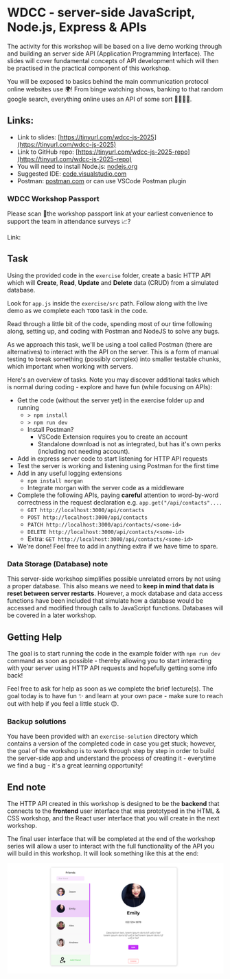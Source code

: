 # WDCC - server-side JavaScript, Node.js, Express & APIs

The activity for this workshop will be based on a live demo working through and building an server side API (Application Programming Interface). The slides will cover fundamental concepts of API development which will then be practised in the practical component of this workshop.


You will be exposed to basics behind the main communication protocol online websites use 🌍! From binge watching shows, banking to that random google search, everything online uses an API of some sort 👩‍💻👨‍💻.

## Links:

* Link to slides: [https://tinyurl.com/wdcc-js-2025](https://tinyurl.com/wdcc-js-2025)
* Link to GitHub repo: [https://tinyurl.com/wdcc-js-2025-repo](https://tinyurl.com/wdcc-js-2025-repo)
* You will need to install Node.js: [nodejs.org](http://nodejs.org/)
* Suggested IDE: [code.visualstudio.com](http://code.visualstudio.com/)
* Postman: [postman.com](http://postman.com/) or can use VSCode Postman plugin

### WDCC Workshop Passport

Please scan 🤳the workshop passport link at your earliest convenience to support the team in attendance surveys 📈?

Link: 


## Task

Using the provided code in the `exercise` folder, create a basic HTTP API which will **Create**, **Read**, **Update** and **Delete** data (CRUD) from a simulated database.

Look for `app.js` inside the `exercise/src` path. Follow along with the live demo as we complete each `TODO` task in the code.

Read through a little bit of the code, spending most of our time following along, setting up, and coding with Postman and NodeJS to solve any bugs.

As we approach this task, we'll be using a tool called Postman (there are alternatives) to interact with the API on the server. This is a form of manual testing to break something (possibly complex) into smaller testable chunks, which important when working with servers.

Here's an overview of tasks. Note you may discover additional tasks which is normal during coding - explore and have fun (while focusing on APIs):

- Get the code (without the server yet) in the exercise folder up and running
  - `> npm install`
  - `> npm run dev`
  - Install Postman?
    - VSCode Extension requires you to create an account
    - Standalone download is not as integrated, but has it's own perks (including not needing account).
- Add in express server code to start listening for HTTP API requests
- Test the server is working and listening using Postman for the first time
- Add in any useful logging extensions
  - `npm install morgan`
  - Integrate morgan with the server code as a middleware
- Complete the following APIs, paying **careful** attention to word-by-word correctness in the request declaration e.g. `app.get("/api/contacts"....`
  - `GET http://localhost:3000/api/contacts`
  - `POST http://localhost:3000/api/contacts`
  - `PATCH http://localhost:3000/api/contacts/<some-id>`
  - `DELETE http://localhost:3000/api/contacts/<some-id>`
  - Extra: `GET http://localhost:3000/api/contacts/<some-id>`
- We're done! Feel free to add in anything extra if we have time to spare.

### Data Storage (Database) note

This server-side workshop simplifies possible unrelated errors by not using a proper database. This also means we need to **keep in mind that data is reset between server restarts**. However, a mock database and data access functions have been included that simulate how a database would be accessed and modified through calls to JavaScript functions. Databases will be covered in a later workshop.

## Getting Help

The goal is to start running the code in the example folder with `npm run dev` command as soon as possible - thereby allowing you to start interacting with your server using HTTP API requests and hopefully getting some info back!

Feel free to ask for help as soon as we complete the brief lecture(s). The goal today is to have fun ✨ and learn at your own pace - make sure to reach out with help if you feel a little stuck 😊.

### Backup solutions

You have been provided with an `exercise-solution` directory which contains a version of the completed code in case you get stuck; however, the goal of the workshop is to work through step by step in order to build the server-side app and understand the process of creating it - everytime we find a bug - it's a great learning opportunity!

## End note

The HTTP API created in this workshop is designed to be the **backend** that connects to the **frontend** user interface that was prototyped in the HTML & CSS workshop, and the React user interface that you will create in the next workshop.

The final user interface that will be completed at the end of the workshop series will allow a user to interact with the full functionality of the API you will build in this workshop. It will look something like this at the end:

![img](./spec/wdcc-ui-final.PNG)
